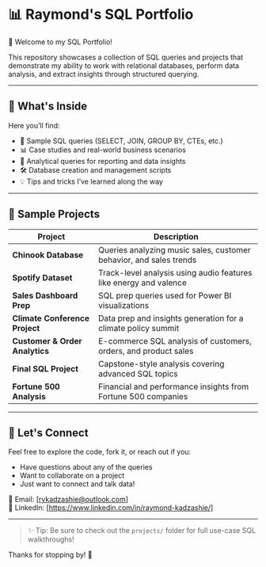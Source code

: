 # 📊 Raymond's SQL Portfolio

👋 Welcome to my SQL Portfolio!

This repository showcases a collection of SQL queries and projects that demonstrate my ability to work with relational databases, perform data analysis, and extract insights through structured querying.

---

## 📌 What's Inside

Here you’ll find:

- 📂 Sample SQL queries (SELECT, JOIN, GROUP BY, CTEs, etc.)
- 📊 Case studies and real-world business scenarios
- 🧠 Analytical queries for reporting and data insights
- 🛠️ Database creation and management scripts
- 💡 Tips and tricks I’ve learned along the way

---

## 🧪 Sample Projects

| Project | Description |
|--------|-------------|
| **Chinook Database** | Queries analyzing music sales, customer behavior, and sales trends |
| **Spotify Dataset** | Track-level analysis using audio features like energy and valence |
| **Sales Dashboard Prep** | SQL prep queries used for Power BI visualizations |
| **Climate Conference Project** | Data prep and insights generation for a climate policy summit |
| **Customer & Order Analytics** | E-commerce SQL analysis of customers, orders, and product sales |
| **Final SQL Project** | Capstone-style analysis covering advanced SQL topics |
| **Fortune 500 Analysis** | Financial and performance insights from Fortune 500 companies |

---

## 💬 Let's Connect

Feel free to explore the code, fork it, or reach out if you:
- Have questions about any of the queries
- Want to collaborate on a project
- Just want to connect and talk data!

📧 Email: [rykadzashie@outlook.com]  
🔗 LinkedIn: [https://www.linkedin.com/in/raymond-kadzashie/]

---

> ✨ Tip: Be sure to check out the `projects/` folder for full use-case SQL walkthroughs!

Thanks for stopping by! 🙌



